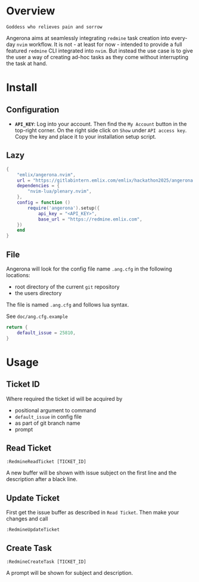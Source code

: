# Overview

```
Goddess who relieves pain and sorrow
```

Angerona aims at seamlessly integrating `redmine` task creation into every-day
`nvim` workflow. It is not - at least for now - intended to provide a full
featured `redmine` CLI integrated into `nvim`. But instead the use case is to
give the user a way of creating ad-hoc tasks as they come without interrupting
the task at hand.

# Install

## Configuration

- __`API_KEY`__: Log into your account.
	Then find the `My Account` button in the top-right corner.
	On the right side click on `Show` under `API access key`.
	Copy the key and place it to your installation setup script.

## Lazy

```lua
{
	"emlix/angerona.nvim",
	url = "https://gitlabintern.emlix.com/emlix/hackathon2025/angerona.nvim.git",
	dependencies = {
		"nvim-lua/plenary.nvim",
	},
	config = function ()
		require('angerona').setup({
			api_key = "<API_KEY>",
			base_url = "https://redmine.emlix.com",
	})
	end
}
```

## File

Angerona will look for the config file name `.ang.cfg` in the following locations:
- root directory of the current `git` repository
- the users <HOME> directory

The file is named `.ang.cfg` and follows lua syntax.

See `doc/ang.cfg.example`

```lua
return {
	default_issue = 25810,
}
```

# Usage

## Ticket ID

Where required the ticket id will be acquired by
- positional argument to command
- `default_issue` in config file
- as part of git branch name
- prompt

## Read Ticket

`:RedmineReadTicket [TICKET_ID]`

A new buffer will be shown with issue subject on the first line and the
description after a black line.

## Update Ticket

First get the issue buffer as described in `Read Ticket`.
Then make your changes and call

`:RedmineUpdateTicket`

## Create Task

`:RedmineCreateTask [TICKET_ID]`

A prompt will be shown for subject and description.
